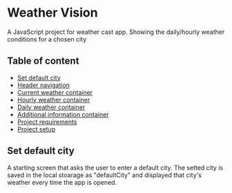 # Weather Vision

A JavaScript project for weather cast app. Showing the daily/hourly weather conditions for a chosen city

## Table of content

- [Set default city](#set-default-city)
- [Header navigation](#header-navigation)
- [Current weather container](#current-weather-container)
- [Hourly weather container](#hourly-weather-container)
- [Daily weather container](#daily-weather-container)
- [Additional information container](additional-information-container)
- [Project requirements](#project-requirements)
- [Project setup](#project0-setup)

## Set default city
A starting screen that asks the user to enter a default city. The setted city is saved in the local stoarage as "defaultCity" and displayed that city's weather every time the app is opened.
